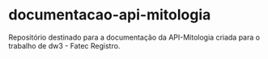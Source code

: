 # documentacao-api-mitologia
Repositório destinado para a documentação da API-Mitologia criada para o trabalho de dw3 - Fatec Registro.
